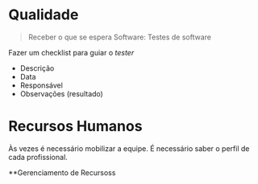 # Qualidade
> Receber o que se espera
> Software: Testes de software

Fazer um checklist para guiar o *tester*
- Descrição
- Data
- Responsável
- Observações (resultado)

# Recursos Humanos
Às vezes é necessário mobilizar a equipe.
É necessário saber o perfil de cada profissional.

**Gerenciamento de Recursoss
<!--stackedit_data:
eyJoaXN0b3J5IjpbNTA3NTQ5OTg4XX0=
-->